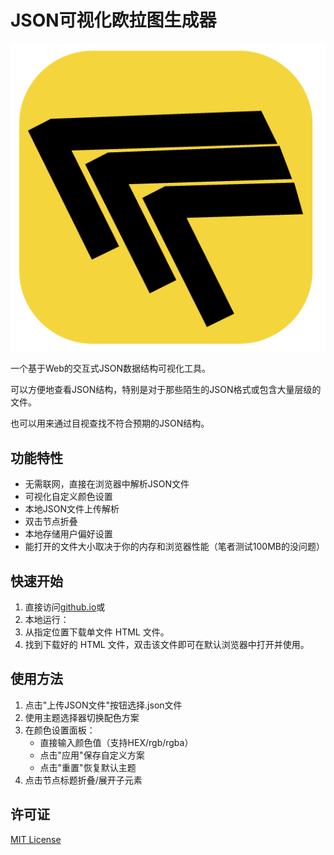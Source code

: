 # JSON可视化欧拉图生成器

![项目LOGO](icon-512.png) 

一个基于Web的交互式JSON数据结构可视化工具。

可以方便地查看JSON结构，特别是对于那些陌生的JSON格式或包含大量层级的文件。

也可以用来通过目视查找不符合预期的JSON结构。

## 功能特性
- 无需联网，直接在浏览器中解析JSON文件
- 可视化自定义颜色设置
- 本地JSON文件上传解析
- 双击节点折叠
- 本地存储用户偏好设置
- 能打开的文件大小取决于你的内存和浏览器性能（笔者测试100MB的没问题）

##  快速开始
1. 直接访问[github.io](https://eachgo.github.io/JSON_Euler_Diagram/index.html)或
2. 本地运行：
1. 从指定位置下载单文件 HTML 文件。
2. 找到下载好的 HTML 文件，双击该文件即可在默认浏览器中打开并使用。


## 使用方法
1. 点击"上传JSON文件"按钮选择.json文件
2. 使用主题选择器切换配色方案
3. 在颜色设置面板：
   - 直接输入颜色值（支持HEX/rgb/rgba）
   - 点击"应用"保存自定义方案
   - 点击"重置"恢复默认主题
4. 点击节点标题折叠/展开子元素

##  许可证
[MIT License](https://opensource.org/licenses/MIT)
